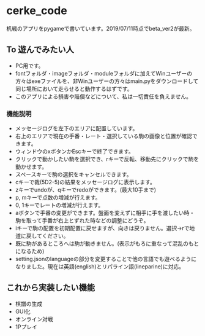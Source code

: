 # cerke_code

机戦のアプリをpygameで書いています。2019/07/11時点でbeta_ver2が最新。

## To 遊んでみたい人
- PC用です。
- fontフォルダ・imageフォルダ・moduleフォルダに加えてWinユーザーの方々はexeファイルを、非Winユーザーの方々はmain.pyをダウンロードして同じ場所において走らせると動作するはずです。
- このアプリによる損害や賠償などについて、私は一切責任を負えません。

### 機能説明

- メッセージログを左下のエリアに配置しています。
- 右上のエリアで現在の手番・レート・選択している駒の画像と位置が確認できます。
- ウィンドウのxボタンかEscキーで終了できます。
- クリックで動かしたい駒を選択でき、rキーで反転、移動先にクリックで駒を動かせます。
- スペースキーで駒の選択をキャンセルできます。
- cキーで裁(5D2-5)の結果をメッセージログに表示します。
- zキーでundoが、qキーでredoができます。(最大10手まで)
- p, mキーで点数の増減が行えます。
- 0, 1キーでレートの増減が行えます。
- aボタンで手番の変更ができます。盤面を変えずに相手に手を渡したい時・駒を取って手番が右上とずれた時などの調整にどうぞ。
- iキーで駒の配置を初期配置に戻せますが、向きは戻りません。選択→rで地道に戻してください。
- 既に駒があるところへは駒が動きません。(表示がもろに重なって混乱のもとになるため)
- setting.jsonのlanguageの部分を変更することで他の言語でも遊べるようになりました。現在は英語(english)とリパライン語(lineparine)に対応。


## これから実装したい機能
- 棋譜の生成
- GUI化
- オンライン対戦
- 1Pプレイ
